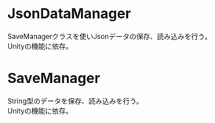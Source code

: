 # JsonDataManager
SaveManagerクラスを使いJsonデータの保存、読み込みを行う。  
Unityの機能に依存。

# SaveManager
String型のデータを保存、読み込みを行う。  
Unityの機能に依存。
